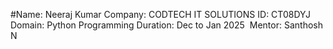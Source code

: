 #Name: Neeraj Kumar 
Company: CODTECH IT SOLUTIONS 
ID: CT08DYJ 
Domain: Python Programming 
Duration: Dec to Jan 2025 
Mentor: Santhosh N
